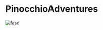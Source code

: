 # PinocchioAdventures
![fasd](https://upload.wikimedia.org/wikipedia/commons/thumb/3/32/HLSL-Examples-1.PNG/1280px-HLSL-Examples-1.PNG)
